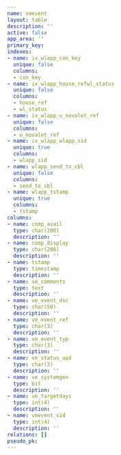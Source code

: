 ```yaml
---
name: vmevent
layout: table
description: ''
active: false
app_area: ''
primary_key: 
indexes:
- name: ix_wlapp_con_key
  unique: false
  columns:
  - con_key
- name: ix_wlapp_house_refwl_status
  unique: false
  columns:
  - house_ref
  - wl_status
- name: ix_wlapp_u_novalet_ref
  unique: false
  columns:
  - u_novalet_ref
- name: ix_wlapp_wlapp_sid
  unique: true
  columns:
  - wlapp_sid
- name: wlapp_send_to_cbl
  unique: false
  columns:
  - send_to_cbl
- name: wlapp_tstamp
  unique: true
  columns:
  - tstamp
columns:
- name: comp_avail
  type: char(200)
  description: ''
- name: comp_display
  type: char(200)
  description: ''
- name: tstamp
  type: timestamp
  description: ''
- name: ve_comments
  type: text
  description: ''
- name: ve_event_dsc
  type: char(50)
  description: ''
- name: ve_event_ref
  type: char(3)
  description: ''
- name: ve_event_typ
  type: char(3)
  description: ''
- name: ve_status_upd
  type: char(3)
  description: ''
- name: ve_systemgen
  type: bit
  description: ''
- name: ve_targetdays
  type: int(4)
  description: ''
- name: vmevent_sid
  type: int(4)
  description: ''
relations: []
pseudo_pk: 
---
```


